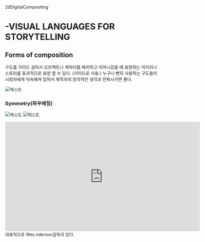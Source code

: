 2dDigitalCompositing
# -VISUAL LANGUAGES FOR STORYTELLING

## Forms of composition
구도를 가이드 삼아서 오브젝트나 캐릭터를 배치하고 이어나갔을 때 표현하는 이미지나 스토리를 효과적으로 표현 할 수 있다. (가이드로 사용.) 누구나 뻔히 사용하는 구도들이 시청자에게 익숙해져 있어서 제작자의 창의적인 생각과 전복시키면 좋다.

![텍스트](https://rickbennettwatercolors.com/wp-content/uploads/2015/07/Fundamental-Forms-of-Composition.jpg)

### Symmetry(좌우배칭)
![텍스트](https://petapixel.com/assets/uploads/2016/09/symmetry-composition-800x533.jpg)
![텍스트](https://public-media.interaction-design.org/images/uploads/2472f68044629376b54f97def784b2ef.jpg)
<iframe width="640" height="360" src="https://www.youtube.com/embed/kTcRRaXV-fg?ecver=1"  
 frameborder="0" allow="autoplay; encrypted-media" allowfullscreen></iframe>
대표적으로 Wes nderson감독이 있다.

### 
